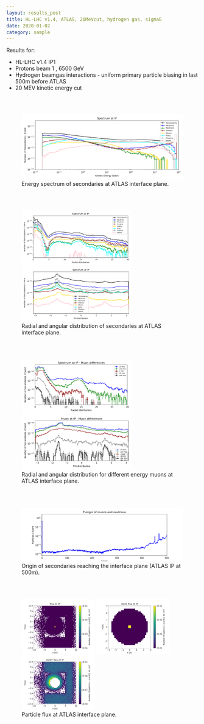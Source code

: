 ```yaml
---
layout: results_post
title: HL-LHC v1.4, ATLAS, 20MeVcut, hydrogen gas, sigmaE
date: 2020-01-02
category: sample
---
```

Results for:
   * HL-LHC v1.4 IP1
   * Protons beam 1 , 6500 GeV
   * Hydrogen beamgas interactions - uniform primary particle biasing in last 500m before ATLAS
   * 20 MEV kinetic energy cut

<br>
<br>

<figure>
<img src="/public/img/output_hllhc_v1p4_ATLAS_1_500_20MeVcut_hydrogen_sigmaE/INTERFACE_PLANE_spectrum_kene_interface_plane_output_hllhc_v1p4_ATLAS_1_500_20MeVcut_hydrogen_sigmaE.png" style="width: 60vw;">
<figcaption>Energy spectrum of secondaries at ATLAS interface plane.</figcaption>
</figure>

<br>
<br>

<figure>
<img src="/public/img/output_hllhc_v1p4_ATLAS_1_500_20MeVcut_hydrogen_sigmaE/INTERFACE_PLANE_spectrum_R_output_hllhc_v1p4_ATLAS_1_500_20MeVcut_hydrogen_sigmaE.png" style="width: 30vw;">
<img src="/public/img/output_hllhc_v1p4_ATLAS_1_500_20MeVcut_hydrogen_sigmaE/INTERFACE_PLANE_spectrum_phi_end_output_hllhc_v1p4_ATLAS_1_500_20MeVcut_hydrogen_sigmaE.png" style="width: 30vw;">
<figcaption>Radial and angular distribution of secondaries at ATLAS interface plane.</figcaption>
</figure>

<br>
<br>

<figure>
<img src="/public/img/output_hllhc_v1p4_ATLAS_1_500_20MeVcut_hydrogen_sigmaE/INTERFACE_PLANE_mu_diff_R_output_hllhc_v1p4_ATLAS_1_500_20MeVcut_hydrogen_sigmaE.png" style="width: 30vw;">
<img src="/public/img/output_hllhc_v1p4_ATLAS_1_500_20MeVcut_hydrogen_sigmaE/INTERFACE_PLANE_mu_diff_phi_output_hllhc_v1p4_ATLAS_1_500_20MeVcut_hydrogen_sigmaE.png" style="width: 30vw;">
<figcaption>Radial and angular distribution for different energy muons at ATLAS interface plane.</figcaption>
</figure>

<br>
<br>

<figure>
<img src="/public/img/output_hllhc_v1p4_ATLAS_1_500_20MeVcut_hydrogen_sigmaE/FASER_traj_output_hllhc_v1p4_ATLAS_1_500_20MeVcut_hydrogen_sigmaE.png" style="width: 60vw;">
<figcaption>Origin of secondaries reaching the interface plane (ATLAS IP at 500m).</figcaption>
</figure>

<br>
<br>

<figure>
<img src="/public/img/output_hllhc_v1p4_ATLAS_1_500_20MeVcut_hydrogen_sigmaE/flux_INTERFACE_PLANE_all_output_hllhc_v1p4_ATLAS_1_500_20MeVcut_hydrogen_sigmaE.png" style="width: 20vw;">
<img src="/public/img/output_hllhc_v1p4_ATLAS_1_500_20MeVcut_hydrogen_sigmaE/flux_INTERFACE_PLANE_in_output_hllhc_v1p4_ATLAS_1_500_20MeVcut_hydrogen_sigmaE.png" style="width: 20vw;">
<img src="/public/img/output_hllhc_v1p4_ATLAS_1_500_20MeVcut_hydrogen_sigmaE/flux_INTERFACE_PLANE_out_output_hllhc_v1p4_ATLAS_1_500_20MeVcut_hydrogen_sigmaE.png" style="width: 20vw;">
<figcaption>Particle flux at ATLAS interface plane.</figcaption>
</figure>


